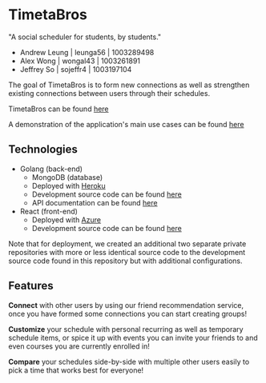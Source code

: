 # TimetaBros
"A social scheduler for students, by students."

- Andrew Leung | leunga56 | 1003289498
- Alex Wong | wongal43 | 1003261891
- Jeffrey So | sojeffr4 | 1003197104

The goal of TimetaBros is to form new connections as well as strengthen existing connections between users through their schedules.

TimetaBros can be found [here](https://timetabros.azurewebsites.net)

A demonstration of the application's main use cases can be found [here](https://youtube.com)

## Technologies

- Golang (back-end)
  - MongoDB (database)
  - Deployed with [Heroku](https://timetabros-api.herokuapp.com)
  - Development source code can be found [here](/timetabros)
  - API documentation can be found [here](/timetabros/doc)
- React (front-end)
  - Deployed with [Azure](https://timetabros.azurewebsites.net)
  - Development source code can be found [here](/timetabros-frontend)

Note that for deployment, we created an additional two separate private repositories with more or less identical source code to the development source code found in this repository but with additional configurations.

## Features

**Connect** with other users by using our friend recommendation service, once you have formed some connections you can start creating groups!

**Customize** your schedule with personal recurring as well as temporary schedule items, or spice it up with events you can invite your friends to and even courses you are currently enrolled in!

**Compare** your schedules side-by-side with multiple other users easily to pick a time that works best for everyone!

